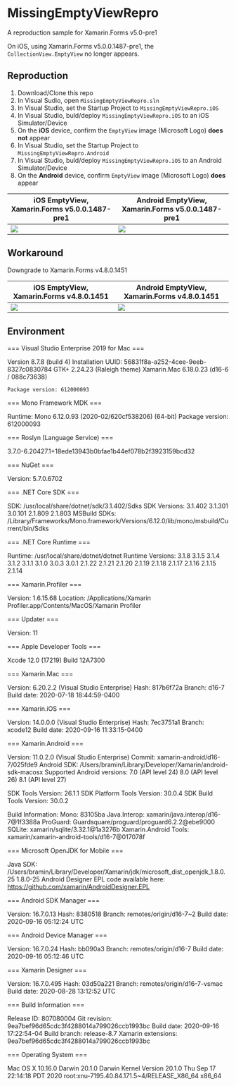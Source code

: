 # MissingEmptyViewRepro
A reproduction sample for Xamarin.Forms v5.0-pre1

On iOS, using Xamarin.Forms v5.0.0.1487-pre1, the `CollectionView.EmptyView` no longer appears.

## Reproduction

1. Download/Clone this repo
2. In Visual Sudio, open `MissingEmptyViewRepro.sln`
3. In Visual Studio, set the Startup Project to `MissingEmptyViewRepro.iOS`
4. In Visual Studio, buld/deploy `MissingEmptyViewRepro.iOS` to an iOS Simulator/Device
5. On the **iOS** device, confirm the `EmptyView` image (Microsoft Logo) **does not** appear
6. In Visual Studio, set the Startup Project to `MissingEmptyViewRepro.Android`
7. In Visual Studio, buld/deploy `MissingEmptyViewRepro.iOS` to an Android Simulator/Device
8. On the **Android** device, confirm `EmptyView` image (Microsoft Logo) **does** appear

| iOS EmptyView, Xamarin.Forms v5.0.0.1487-pre1 | Android EmptyView, Xamarin.Forms v5.0.0.1487-pre1 | 
| --------------------------------------------- | ------------------------------------------------- |
| ![](https://user-images.githubusercontent.com/13558917/94372323-575f3200-00b1-11eb-9f9e-d142941e0932.png) | ![](https://user-images.githubusercontent.com/13558917/94372474-b7a2a380-00b2-11eb-8a3f-06058a8f78a3.png) | 

## Workaround

Downgrade to Xamarin.Forms v4.8.0.1451

| iOS EmptyView, Xamarin.Forms v4.8.0.1451 | Android EmptyView, Xamarin.Forms v4.8.0.1451 | 
| --------------------------------------------- | ------------------------------------------------- |
| ![](https://user-images.githubusercontent.com/13558917/94372368-ad33da00-00b1-11eb-83de-d70d2b7c5e82.png) | ![](https://user-images.githubusercontent.com/13558917/94372474-b7a2a380-00b2-11eb-8a3f-06058a8f78a3.png) | 

## Environment

=== Visual Studio Enterprise 2019 for Mac ===

Version 8.7.8 (build 4)
Installation UUID: 56831f8a-a252-4cee-9eeb-8327c0830784
	GTK+ 2.24.23 (Raleigh theme)
	Xamarin.Mac 6.18.0.23 (d16-6 / 088c73638)

	Package version: 612000093

=== Mono Framework MDK ===

Runtime:
	Mono 6.12.0.93 (2020-02/620cf538206) (64-bit)
	Package version: 612000093

=== Roslyn (Language Service) ===

3.7.0-6.20427.1+18ede13943b0bfae1b44ef078b2f3923159bcd32

=== NuGet ===

Version: 5.7.0.6702

=== .NET Core SDK ===

SDK: /usr/local/share/dotnet/sdk/3.1.402/Sdks
SDK Versions:
	3.1.402
	3.1.301
	3.0.101
	2.1.809
	2.1.803
MSBuild SDKs: /Library/Frameworks/Mono.framework/Versions/6.12.0/lib/mono/msbuild/Current/bin/Sdks

=== .NET Core Runtime ===

Runtime: /usr/local/share/dotnet/dotnet
Runtime Versions:
	3.1.8
	3.1.5
	3.1.4
	3.1.2
	3.1.1
	3.1.0
	3.0.3
	3.0.1
	2.1.22
	2.1.21
	2.1.20
	2.1.19
	2.1.18
	2.1.17
	2.1.16
	2.1.15
	2.1.14

=== Xamarin.Profiler ===

Version: 1.6.15.68
Location: /Applications/Xamarin Profiler.app/Contents/MacOS/Xamarin Profiler

=== Updater ===

Version: 11

=== Apple Developer Tools ===

Xcode 12.0 (17219)
Build 12A7300

=== Xamarin.Mac ===

Version: 6.20.2.2 (Visual Studio Enterprise)
Hash: 817b6f72a
Branch: d16-7
Build date: 2020-07-18 18:44:59-0400

=== Xamarin.iOS ===

Version: 14.0.0.0 (Visual Studio Enterprise)
Hash: 7ec3751a1
Branch: xcode12
Build date: 2020-09-16 11:33:15-0400

=== Xamarin.Android ===

Version: 11.0.2.0 (Visual Studio Enterprise)
Commit: xamarin-android/d16-7/025fde9
Android SDK: /Users/bramin/Library/Developer/Xamarin/android-sdk-macosx
	Supported Android versions:
		7.0 (API level 24)
		8.0 (API level 26)
		8.1 (API level 27)

SDK Tools Version: 26.1.1
SDK Platform Tools Version: 30.0.4
SDK Build Tools Version: 30.0.2

Build Information: 
Mono: 83105ba
Java.Interop: xamarin/java.interop/d16-7@1f3388a
ProGuard: Guardsquare/proguard/proguard6.2.2@ebe9000
SQLite: xamarin/sqlite/3.32.1@1a3276b
Xamarin.Android Tools: xamarin/xamarin-android-tools/d16-7@017078f

=== Microsoft OpenJDK for Mobile ===

Java SDK: /Users/bramin/Library/Developer/Xamarin/jdk/microsoft_dist_openjdk_1.8.0.25
1.8.0-25
Android Designer EPL code available here:
https://github.com/xamarin/AndroidDesigner.EPL

=== Android SDK Manager ===

Version: 16.7.0.13
Hash: 8380518
Branch: remotes/origin/d16-7~2
Build date: 2020-09-16 05:12:24 UTC

=== Android Device Manager ===

Version: 16.7.0.24
Hash: bb090a3
Branch: remotes/origin/d16-7
Build date: 2020-09-16 05:12:46 UTC

=== Xamarin Designer ===

Version: 16.7.0.495
Hash: 03d50a221
Branch: remotes/origin/d16-7-vsmac
Build date: 2020-08-28 13:12:52 UTC

=== Build Information ===

Release ID: 807080004
Git revision: 9ea7bef96d65cdc3f4288014a799026ccb1993bc
Build date: 2020-09-16 17:22:54-04
Build branch: release-8.7
Xamarin extensions: 9ea7bef96d65cdc3f4288014a799026ccb1993bc

=== Operating System ===

Mac OS X 10.16.0
Darwin 20.1.0 Darwin Kernel Version 20.1.0
    Thu Sep 17 22:14:18 PDT 2020
    root:xnu-7195.40.84.171.5~4/RELEASE_X86_64 x86_64

